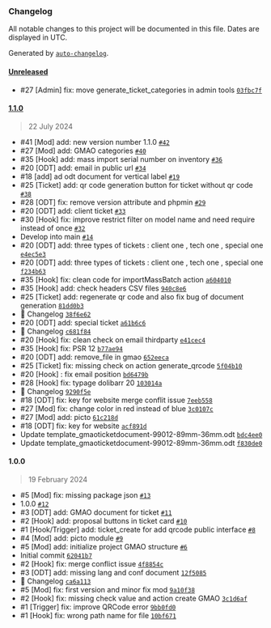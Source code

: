 ### Changelog

All notable changes to this project will be documented in this file. Dates are displayed in UTC.

Generated by [`auto-changelog`](https://github.com/CookPete/auto-changelog).

#### [Unreleased](https://github.com/Evarisk/gmao/compare/1.1.0...HEAD)

- #27 [Admin] fix: move generate_ticket_categories in admin tools [`03fbc7f`](https://github.com/Evarisk/gmao/commit/03fbc7fb7dcbf60edd5754dc4d7d5d36ec6b5e51)

#### [1.1.0](https://github.com/Evarisk/gmao/compare/1.0.0...1.1.0)

> 22 July 2024

- #41 [Mod] add: new version number 1.1.0 [`#42`](https://github.com/Evarisk/gmao/pull/42)
- #27 [Mod] add: GMAO categories [`#40`](https://github.com/Evarisk/gmao/pull/40)
- #35 [Hook] add: mass import serial number on inventory [`#36`](https://github.com/Evarisk/gmao/pull/36)
- #20 [ODT] add: email in public url [`#34`](https://github.com/Evarisk/gmao/pull/34)
- #18 [add] ad odt document for vertical label [`#19`](https://github.com/Evarisk/gmao/pull/19)
- #25 [Ticket] add: qr code generation button for ticket without qr code [`#38`](https://github.com/Evarisk/gmao/pull/38)
- #28 [ODT] fix: remove version attribute and phpmin [`#29`](https://github.com/Evarisk/gmao/pull/29)
- #20 [ODT] add: client ticket [`#33`](https://github.com/Evarisk/gmao/pull/33)
- #30 [Hook] fix: improve restrict filter on model name and need require instead of once [`#32`](https://github.com/Evarisk/gmao/pull/32)
- Develop into main [`#14`](https://github.com/Evarisk/gmao/pull/14)
- #20 [ODT] add: three types of tickets : client one , tech one , special one [`e4ec5e3`](https://github.com/Evarisk/gmao/commit/e4ec5e3e9c7eed4f69450a19c8cc4d50000640a0)
- #20 [ODT] add: three types of tickets : client one , tech one , special one [`f234b63`](https://github.com/Evarisk/gmao/commit/f234b6300d5583b6f7ccbee647629ea227b14150)
- #35 [Hook] fix: clean code for importMassBatch action [`a604010`](https://github.com/Evarisk/gmao/commit/a604010929f3b48f780bac9e26ac8ade125897d3)
- #35 [Hook] add: check headers CSV files [`940c8e6`](https://github.com/Evarisk/gmao/commit/940c8e659c7145b73fe5b478aa81b780711ddcce)
- #25 [Ticket] add: regenerate qr code and also fix bug of document generation [`81dd0b3`](https://github.com/Evarisk/gmao/commit/81dd0b3ea61dad6a008f09d1009f9f6456275800)
- 📖 Changelog [`38f6e62`](https://github.com/Evarisk/gmao/commit/38f6e6232cbfd2f7ecb2b2af73c6d4144ea7a36d)
- #20 [ODT] add: special ticket [`a61b6c6`](https://github.com/Evarisk/gmao/commit/a61b6c6ae147519c8514a22c5a5e7a33e68d76ed)
- 📖 Changelog [`c681f84`](https://github.com/Evarisk/gmao/commit/c681f84aeb839e47727382f4706d4a492a5f3295)
- #20 [Hook] fix: clean check on email thirdparty [`e41cec4`](https://github.com/Evarisk/gmao/commit/e41cec4cb5d259da3336d2cb81a1ec71ca9a51fe)
- #35 [Hook] fix: PSR 12 [`b77ae94`](https://github.com/Evarisk/gmao/commit/b77ae94e114ceae291d6dafd2094aa86ebaf6765)
- #20 [ODT] add: remove_file in gmao [`652eeca`](https://github.com/Evarisk/gmao/commit/652eecac73643fa03fa6921c1c633110f7bb78f9)
- #25 [Ticket] fix: missing check on action generate_qrcode [`5f04b10`](https://github.com/Evarisk/gmao/commit/5f04b106b0bb8b7aa1334924bf2c2599fcdd212a)
- #20 [Hook] : fix email position [`bd6479b`](https://github.com/Evarisk/gmao/commit/bd6479bd82c2b630bd7704afd14548bb9dcb5f15)
- #28 [Hook] fix: typage dolibarr 20 [`103014a`](https://github.com/Evarisk/gmao/commit/103014aebcfab121d494f0b11d8d29ecdb514b52)
- 📖 Changelog [`9290f5e`](https://github.com/Evarisk/gmao/commit/9290f5e7fafddcf6487ad9fd636be184bd3162a7)
- #18 [ODT] fix: key for website merge conflit issue [`7eeb558`](https://github.com/Evarisk/gmao/commit/7eeb55884ac46f2edbbb6619175030920b87db19)
- #27 [Mod] fix: change color in red instead of blue [`3c0107c`](https://github.com/Evarisk/gmao/commit/3c0107cd5978ae06dcb65be5da765b9c4aa0842d)
- #27 [Mod] add: picto [`61c218d`](https://github.com/Evarisk/gmao/commit/61c218df48c7ea90e193ee433dfcef234c27d035)
- #18 [ODT] fix: key for website [`acf891d`](https://github.com/Evarisk/gmao/commit/acf891dfe96eab9912037db4c3f5970adc62753b)
- Update template_gmaoticketdocument-99012-89mm-36mm.odt [`bdc4ee0`](https://github.com/Evarisk/gmao/commit/bdc4ee057040b655079b14b34a7a5987fea0bb1b)
- Update template_gmaoticketdocument-99012-89mm-36mm.odt [`f830de0`](https://github.com/Evarisk/gmao/commit/f830de091b714f6da8c083e055479c29895702f2)

#### 1.0.0

> 19 February 2024

- #5 [Mod] fix: missing package json [`#13`](https://github.com/Evarisk/gmao/pull/13)
- 1.0.0 [`#12`](https://github.com/Evarisk/gmao/pull/12)
- #3 [ODT] add: GMAO document for ticket [`#11`](https://github.com/Evarisk/gmao/pull/11)
- #2 [Hook] add: proposal buttons in ticket card [`#10`](https://github.com/Evarisk/gmao/pull/10)
- #1 [Hook/Trigger] add: ticket_create for add qrcode public interface [`#8`](https://github.com/Evarisk/gmao/pull/8)
- #4 [Mod] add: picto module [`#9`](https://github.com/Evarisk/gmao/pull/9)
- #5 [Mod] add: initialize project GMAO structure [`#6`](https://github.com/Evarisk/gmao/pull/6)
- Initial commit [`62041b7`](https://github.com/Evarisk/gmao/commit/62041b71fdc60674b459687f9e7d85fb0bf217db)
- #2 [Hook] fix: merge conflict issue [`4f8854c`](https://github.com/Evarisk/gmao/commit/4f8854ca83d06df84720987f7f96794811197421)
- #3 [ODT] add: missing lang and conf document [`12f5085`](https://github.com/Evarisk/gmao/commit/12f50851582a3976011d9ab61d2c43c1caea30f8)
- 📖 Changelog [`ca6a113`](https://github.com/Evarisk/gmao/commit/ca6a113ed111d4be2cb250b4c7e3576bf610674a)
- #5 [Mod] fix: first version and minor fix mod [`9a10f38`](https://github.com/Evarisk/gmao/commit/9a10f38af72bc3ad05a9d48f6de755f44570007d)
- #2 [Hook] fix: missing check value and action create GMAO [`3c1d6af`](https://github.com/Evarisk/gmao/commit/3c1d6afc13c0d9191317ffcb95c4ebb1749d0594)
- #1 [Trigger] fix: improve QRCode error [`9bb0fd0`](https://github.com/Evarisk/gmao/commit/9bb0fd06d624d484b8c89c3daba763de581ecb77)
- #1 [Hook] fix: wrong path name for file [`10bf671`](https://github.com/Evarisk/gmao/commit/10bf6719f72a135ef68b73cfe8a6af8cc605dab7)
